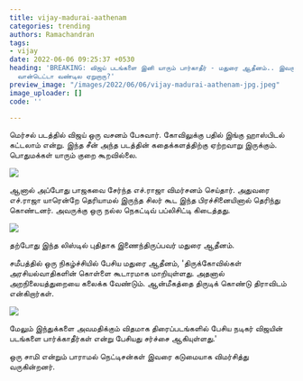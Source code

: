 ```yaml
---
title: vijay-madurai-aathenam
categories: trending
authors: Ramachandran
tags:
- vijay
date: 2022-06-06 09:25:37 +0530
heading: 'BREAKING: விஜய் படங்களை இனி யாரும் பார்காதீர் - மதுரை ஆதீனம்.. இவரு ஏன்
  வான்டெட்டா வண்டில ஏறுறாரு?'
preview_image: "/images/2022/06/06/vijay-madurai-aathenam-jpg.jpeg"
image_uploader: []
code: ''

---
```

மெர்சல் படத்தில் விஜய் ஒரு வசனம் பேசுவார். கோவிலுக்கு பதில் இங்கு ஹாஸ்பிடல் கட்டலாம் என்று. இந்த சீன் அந்த படத்தின் கதைக்களத்திற்கு ஏற்றவாறு இருக்கும். பொதுமக்கள் யாரும் குறை கூறவில்லை.

![](/images/2022/06/06/vijay-mersal-1-jpg.jpeg)

ஆனால் அப்போது பாஜகவை சேர்ந்த எச்.ராஜா விமர்சனம் செய்தார். அதுவரை எச்.ராஜா யாரென்றே தெரியாமல் இருந்த சிலர் கூட இந்த பிரச்சினையினால் தெரிந்து கொண்டனர். அவருக்கு ஒரு நல்ல நெகட்டிவ் பப்லிசிட்டி கிடைத்தது.

![](/images/2022/06/06/vijay-mersal-2-webp.jpeg)

தற்போது இந்த லிஸ்டில் புதிதாக இணைந்திருப்பவர் மதுரை ஆதீனம்.

சமீபத்தில் ஒரு நிகழ்ச்சியில் பேசிய மதுரை ஆதீனம், 'திருக்கோவில்கள் அரசியல்வாதிகளின் கொள்ளை கூடாரமாக மாறியுள்ளது. அதனால் அறநிலையத்துறையை கலைக்க வேண்டும். ஆன்மீகத்தை திருடிக் கொண்டு திராவிடம் என்கிறார்கள்.

![](/images/2022/06/06/vijay-mersal-3-jpg.jpeg)

மேலும் இந்துக்களை அவமதிக்கும் விதமாக திரைப்படங்களில் பேசிய நடிகர் விஜயின் படங்களை பார்க்காதீர்கள் என்று பேசியது சர்ச்சை ஆகியுள்ளது.'

ஒரு சாமி என்றும் பாராமல் நெட்டிசன்கள் இவரை கடுமையாக விமர்சித்து வருகின்றனர்.
